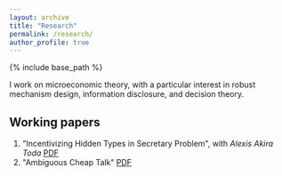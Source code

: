 ```yaml
---
layout: archive
title: "Research"
permalink: /research/
author_profile: true
---
```


{% include base_path %}

I work on microeconomic theory, with a particular interest in robust mechanism design, information disclosure, and decision theory.

## Working papers
1. "Incentivizing Hidden Types in Secretary Problem", with *Alexis Akira Toda* [PDF](https://arxiv.org/abs/2208.05897)
1. "Ambiguous Cheap Talk" [PDF](https://arxiv.org/abs/2209.08494)
